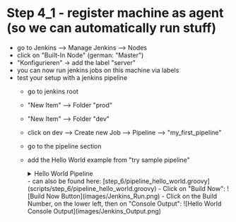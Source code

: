 # Step 4_1 - register machine as agent (so we can automatically run stuff)

- go to Jenkins --> Manage Jenkins --> Nodes
- click on "Built-In Node" (german: "Master")
- "Konfigurieren" -> add the label "server"
- you can now run jenkins jobs on this machine via labels
- test your setup with a jenkins pipeline
  - go to jenkins root
  - "New Item" --> Folder "prod"
  - "New Item" --> Folder "dev"
  - click on dev --> Create new Job --> Pipeline --> "my_first_pipeline"
  - go to the pipeline section
  - add the Hello World example from "try sample pipeline"
    <details>
        <summary>Hello World Pipeline</summary>

    ```groovy
    pipeline {
        agent any

        stages {
            stage('Hello') {
                steps {
                    echo 'Hello World'
                }
            }
        }
    }
    ```

    </details>
    - can also be found here: [step_6/pipeline_hello_world.groovy](scripts/step_6/pipeline_hello_world.groovy)
    - Click on "Build Now":  
    ![Build Now Button](images/Jenkins_Run.png)
    - Click on the Build Number, on the lower left, then on "Console Output":   
    ![Hello World Console Output](images/Jenkins_Output.png)